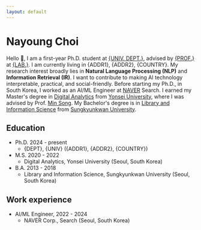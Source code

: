 ```yaml
---
layout: default
---
```


# Nayoung Choi

Hello 🤝, I am a first-year Ph.D. student at [{UNIV. DEPT.}](www.), advised by [{PROF.}](www.) at [{LAB.}](www.). I am currently living in {ADDR1}, {ADDR2}, {COUNTRY}. My research interest broadly lies in **Natural Language Processing (NLP)** and **Information Retrieval (IR)**. I want to contribute to making AI technology interpretable, practical, and social-friendly. Before starting my Ph.D., in South Korea, I worked as an AI/ML Engineer at [NAVER](https://navercorp.com/) Search. I earned my Master's degree in [Digital Analytics](https://computing.yonsei.ac.kr/eng/eng2_2_d.php) from [Yonsei University](https://www.yonsei.ac.kr/en_sc/), where I was advised by Prof. [Min Song](https://scholar.google.com/citations?user=Wu4DqmEAAAAJ&hl=en). My Bachelor's degree is in [Library and Information Science](https://lis.skku.edu/eng_lis/index.do) from [Sungkyunkwan University](https://www.skku.edu/eng/index.do). <br>

## Education
- Ph.D. 2024 - present
  - {DEPT}, {UNIV} ({ADDR1}, {ADDR2}, {COUNTRY})
- M.S. 2020 - 2022
  - Digital Analytics, Yonsei University (Seoul, South Korea)
- B.A. 2013 - 2018 
  - Library and Information Science, Sungkyunkwan University (Seoul, South Korea)

## Work experience
- AI/ML Engineer, 2022 - 2024
  - NAVER Corp., Search (Seoul, South Korea)
